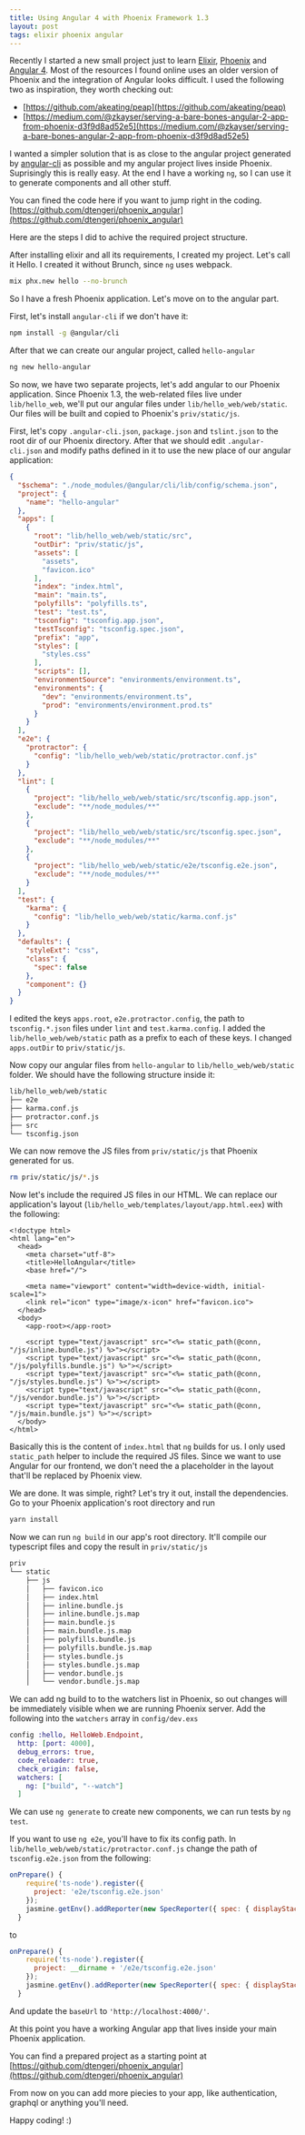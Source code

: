 ```yaml
---
title: Using Angular 4 with Phoenix Framework 1.3
layout: post
tags: elixir phoenix angular
---
```


Recently I started a new small project just to learn [Elixir](https://elixir-lang.org/), [Phoenix](http://phoenixframework.org/) and [Angular 4](https://angular.io/). Most of the resources I found online uses an older version of Phoenix and the integration of Angular looks difficult. I used the following two as inspiration, they worth checking out:
* [https://github.com/akeating/peap](https://github.com/akeating/peap)
* [https://medium.com/@zkayser/serving-a-bare-bones-angular-2-app-from-phoenix-d3f9d8ad52e5](https://medium.com/@zkayser/serving-a-bare-bones-angular-2-app-from-phoenix-d3f9d8ad52e5)

I wanted a simpler solution that is as close to the angular project generated by [angular-cli](https://github.com/angular/angular-cli) as possible and my angular project lives inside Phoenix. Suprisingly this is really easy. At the end I have a working `ng`, so I can use it to generate components and all other stuff.

You can fined the code here if you want to jump right in the coding.
[https://github.com/dtengeri/phoenix_angular](https://github.com/dtengeri/phoenix_angular)

Here are the steps I did to achive the required project structure.

After installing elixir and all its requirements, I created my project. Let's call it Hello.
I created it without Brunch, since `ng` uses webpack.

```bash
mix phx.new hello --no-brunch
```

So I have a fresh Phoenix application. Let's move on to the angular part.  

First, let's install `angular-cli` if we don't have it:
```bash
npm install -g @angular/cli
```
After that we can create our angular project, called `hello-angular`
```bash
ng new hello-angular
```

So now, we have two separate projects, let's add angular to our Phoenix application. Since Phoenix 1.3, the web-related files live under `lib/hello_web`, we'll put our angular files under `lib/hello_web/web/static`. Our files will be built and copied to Phoenix's `priv/static/js`.

First, let's copy `.angular-cli.json`, `package.json` and `tslint.json` to the root dir of our Phoenix directory. After that we should edit `.angular-cli.json` and modify paths defined in it to use the new place of our angular application:
```json
{
  "$schema": "./node_modules/@angular/cli/lib/config/schema.json",
  "project": {
    "name": "hello-angular"
  },
  "apps": [
    {
      "root": "lib/hello_web/web/static/src",
      "outDir": "priv/static/js",
      "assets": [
        "assets",
        "favicon.ico"
      ],
      "index": "index.html",
      "main": "main.ts",
      "polyfills": "polyfills.ts",
      "test": "test.ts",
      "tsconfig": "tsconfig.app.json",
      "testTsconfig": "tsconfig.spec.json",
      "prefix": "app",
      "styles": [
        "styles.css"
      ],
      "scripts": [],
      "environmentSource": "environments/environment.ts",
      "environments": {
        "dev": "environments/environment.ts",
        "prod": "environments/environment.prod.ts"
      }
    }
  ],
  "e2e": {
    "protractor": {
      "config": "lib/hello_web/web/static/protractor.conf.js"
    }
  },
  "lint": [
    {
      "project": "lib/hello_web/web/static/src/tsconfig.app.json",
      "exclude": "**/node_modules/**"
    },
    {
      "project": "lib/hello_web/web/static/src/tsconfig.spec.json",
      "exclude": "**/node_modules/**"
    },
    {
      "project": "lib/hello_web/web/static/e2e/tsconfig.e2e.json",
      "exclude": "**/node_modules/**"
    }
  ],
  "test": {
    "karma": {
      "config": "lib/hello_web/web/static/karma.conf.js"
    }
  },
  "defaults": {
    "styleExt": "css",
    "class": {
      "spec": false
    },
    "component": {}
  }
}
```
I edited the keys `apps.root`, `e2e.protractor.config`, the path to `tsconfig.*.json` files under `lint` and `test.karma.config`. I added the `lib/hello_web/web/static` path as a prefix to each of these keys. I changed `apps.outDir` to `priv/static/js`.

Now copy our angular files from `hello-angular` to `lib/hello_web/web/static` folder. We should have the following structure inside it:
```bash
lib/hello_web/web/static
├── e2e
├── karma.conf.js
├── protractor.conf.js
├── src
└── tsconfig.json
```

We can now remove the JS files from `priv/static/js` that Phoenix generated for us.
```bash
rm priv/static/js/*.js
```

Now let's include the required JS files in our HTML. We can replace our application's layout (`lib/hello_web/templates/layout/app.html.eex`) with the following:
```erb
<!doctype html>
<html lang="en">
  <head>
    <meta charset="utf-8">
    <title>HelloAngular</title>
    <base href="/">

    <meta name="viewport" content="width=device-width, initial-scale=1">
    <link rel="icon" type="image/x-icon" href="favicon.ico">
  </head>
  <body>
    <app-root></app-root>

    <script type="text/javascript" src="<%= static_path(@conn, "/js/inline.bundle.js") %>"></script>
    <script type="text/javascript" src="<%= static_path(@conn, "/js/polyfills.bundle.js") %>"></script>
    <script type="text/javascript" src="<%= static_path(@conn, "/js/styles.bundle.js") %>"></script>
    <script type="text/javascript" src="<%= static_path(@conn, "/js/vendor.bundle.js") %>"></script>
    <script type="text/javascript" src="<%= static_path(@conn, "/js/main.bundle.js") %>"></script>
  </body>
</html>
```
Basically this is the content of `index.html` that `ng` builds for us. I only used `static_path` helper to include the required JS files. Since we want to use Angular for our frontend, we don't need the a placeholder in the layout that'll be replaced by Phoenix view.


We are done. It was simple, right? Let's try it out, install the dependencies. Go to your Phoenix application's root directory and run
```bash
yarn install
```

Now we can run `ng build` in our app's root directory. It'll compile our typescript files and copy the result in `priv/static/js`
```bash
priv
└── static
    ├── js
    │   ├── favicon.ico
    │   ├── index.html
    │   ├── inline.bundle.js
    │   ├── inline.bundle.js.map
    │   ├── main.bundle.js
    │   ├── main.bundle.js.map
    │   ├── polyfills.bundle.js
    │   ├── polyfills.bundle.js.map
    │   ├── styles.bundle.js
    │   ├── styles.bundle.js.map
    │   ├── vendor.bundle.js
    │   └── vendor.bundle.js.map
```

We can add ng build to to the watchers list in Phoenix, so out changes will be immediately visible when we are running Phoenix server. Add the following into the `watchers` array in `config/dev.exs`
```elixir
config :hello, HelloWeb.Endpoint,
  http: [port: 4000],
  debug_errors: true,
  code_reloader: true,
  check_origin: false,
  watchers: [
    ng: ["build", "--watch"]
  ]
```

We can use `ng generate` to create new components, we can run tests by `ng test`.

If you want to use `ng e2e`, you'll have to fix its config path. In `lib/hello_web/web/static/protractor.conf.js` change the path of `tsconfig.e2e.json` from the following:

```javascript
onPrepare() {
    require('ts-node').register({
      project: 'e2e/tsconfig.e2e.json'
    });
    jasmine.getEnv().addReporter(new SpecReporter({ spec: { displayStacktrace: true } }));
  }
```

to

```javascript
onPrepare() {
    require('ts-node').register({
      project: __dirname + '/e2e/tsconfig.e2e.json'
    });
    jasmine.getEnv().addReporter(new SpecReporter({ spec: { displayStacktrace: true } }));
  }
```

And update the `baseUrl` to `'http://localhost:4000/'`.


At this point you have a working Angular app that lives inside your main Phoenix application. 

You can find a prepared project as a starting point at 
[https://github.com/dtengeri/phoenix_angular](https://github.com/dtengeri/phoenix_angular)

From now on you can add more piecies to your app, like authentication, graphql or anything you'll need.

Happy coding! :)